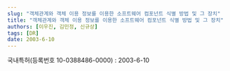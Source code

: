 ```yaml
---
slug: "객체관계와 객체 이용 정보를 이용한 소프트웨어 컴포넌트 식별 방법 및 그 장치"
title: "객체관계와 객체 이용 정보를 이용한 소프트웨어 컴포넌트 식별 방법 및 그 장치"
authors: [이우진, 김민정, 신규상]
tags: [DR]
date: 2003-6-10
---
```


국내특허(등록번호 10-0388486-0000) : 2003-6-10
